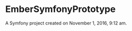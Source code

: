 EmberSymfonyPrototype
=====================

A Symfony project created on November 1, 2016, 9:12 am.
